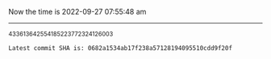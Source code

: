 Now the time is 2022-09-27 07:55:48 am

---

<small>433613642554185223772324126003</small>

```txt
Latest commit SHA is: 0682a1534ab17f238a57128194095510cdd9f20f
```
